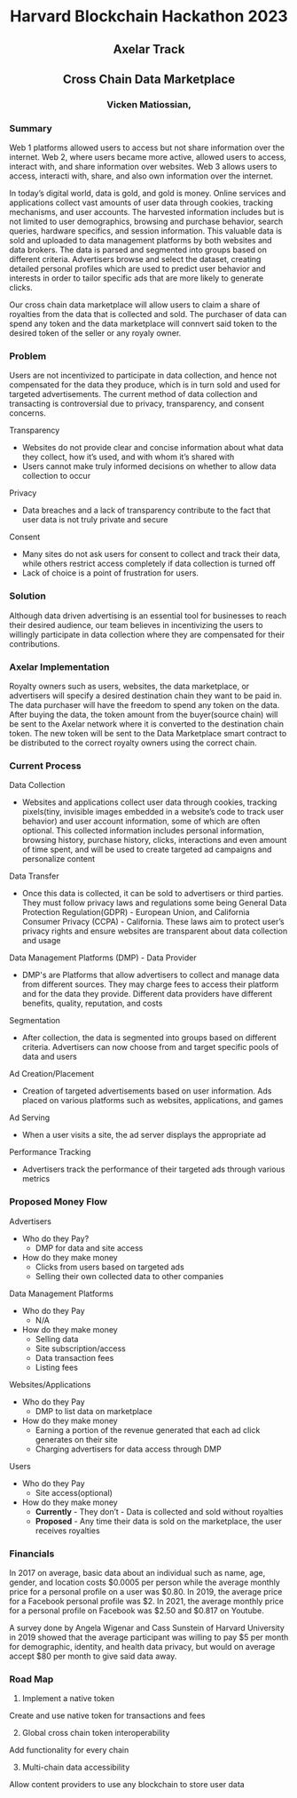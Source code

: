 <h1 align="center">
Harvard Blockchain Hackathon 2023
</h1>

<h2 align="center">
Axelar Track
</h2>

<h2 align="center">
Cross Chain Data Marketplace
</h2>

<h3 align="center">
Vicken Matiossian, 
</h3>

### Summary

Web 1 platforms allowed users to access but not share information over the internet. Web 2, where users became more active, allowed users to access, interact with, and share information over websites. Web 3 allows users to access, interacti with, share, and also own information over the internet. 

In today’s digital world, data is gold, and gold is money. Online services and applications collect vast amounts of user data through cookies, tracking mechanisms, and user accounts. The harvested information includes but is not limited to user demographics, browsing and purchase behavior, search queries, hardware specifics, and session information. This valuable data is sold and uploaded to data management platforms by both websites and data brokers. The data is parsed and segmented into groups based on different criteria. Advertisers browse and select the dataset, creating detailed personal profiles which are used to predict user behavior and interests in order to tailor specific ads that are more likely to generate clicks.

Our cross chain data marketplace will allow users to claim a share of royalties from the data that is collected and sold. The purchaser of data can spend any token and the data marketplace will connvert said token to the desired token of the seller or any royaly owner.

### Problem
Users are not incentivized to participate in data collection, and hence not compensated for the data they produce, which is in turn sold and used for targeted advertisements. The current method of data collection and transacting is controversial due to privacy, transparency, and consent concerns. 

Transparency

- Websites do not provide clear and concise information about what data they collect, how it’s used, and with whom it’s shared with
- Users cannot make truly informed decisions on whether to allow data collection to occur

Privacy

- Data breaches and a lack of transparency contribute to the fact that user data is not truly private and secure

Consent

- Many sites do not ask users for consent to collect and track their data, while others restrict access completely if data collection is turned off
- Lack of choice is a point of frustration for users. 

### Solution
Although data driven advertising is an essential tool for businesses to reach their desired audience, our team believes in incentivizing the users to willingly participate in data collection where they are compensated for their contributions.

### Axelar Implementation
Royalty owners such as users, websites, the data marketplace, or advertisers will specify a desired destination chain they want to be paid in. The data purchaser will have the freedom to spend any token on the data. After buying the data, the token amount from the buyer(source chain) will be sent to the Axelar network where it is converted to the destination chain token. The new token will be sent to the Data Marketplace smart contract to be distributed to the correct royalty owners using the correct chain.

### Current Process
Data Collection

- Websites and applications collect user data through cookies, tracking pixels(tiny, invisible images embedded in a website’s code to track user behavior) and user account information, some of which are often optional. This collected information includes personal information, browsing history, purchase history, clicks, interactions and even amount of time spent, and will be used to create targeted ad campaigns and personalize content

Data Transfer

- Once this data is collected, it can be sold to advertisers or third parties. They must follow privacy laws and regulations some being General Data Protection Regulation(GDPR) - European Union, and California Consumer Privacy (CCPA) - California. These laws aim to protect user’s privacy rights and ensure websites are transparent about data collection and usage
	
Data Management Platforms (DMP) - Data Provider

- DMP's are Platforms that allow advertisers to collect and manage data from different sources. They may charge fees to access their platform and for the data they provide. Different data providers have different benefits, quality, reputation, and costs

Segmentation

- After collection, the data is segmented into groups based on different criteria. Advertisers can now choose from and target specific pools of data and users

Ad Creation/Placement

- Creation of targeted advertisements based on user information. Ads placed on various platforms such as websites, applications, and games
	
Ad Serving

- When a user visits a site, the ad server displays the appropriate ad 
	
Performance Tracking

- Advertisers track the performance of their targeted ads through various metrics

### Proposed Money Flow

Advertisers
- Who do they Pay? 
	- DMP for data and site access
- How do they make money
	- Clicks from users based on targeted ads
	- Selling their own collected data to other companies
		
Data Management Platforms
- Who do they Pay
	- N/A
- How do they make money
	- Selling data
	- Site subscription/access
	- Data transaction fees
	- Listing fees
	
Websites/Applications
- Who do they Pay
	- DMP to list data on marketplace
- How do they make money
	- Earning a portion of the revenue generated that each ad click generates on their site
	- Charging advertisers for data access through DMP
	
Users
- Who do they Pay
	- Site access(optional)
- How do they make money
	- **Currently** - They don’t - Data is collected and sold without royalties
	- **Proposed** - Any time their data is sold on the marketplace, the user receives royalties

### Financials
In 2017 on average, basic data about an individual such as name, age, gender, and location costs $0.0005 per person while the average monthly price for a personal profile on a user was $0.80. 
In 2019, the average price for a Facebook personal profile was $2. 
In 2021, the average monthly price for a personal profile on Facebook was $2.50 and $0.817 on Youtube. 

A survey done by Angela Wigenar and Cass Sunstein of Harvard University in 2019 showed that the average participant was willing to pay $5 per month for demographic, identity, and health data privacy, but would on average accept $80 per month to give said data away.

### Road Map
1. Implement a native token

Create and use native token for transactions and fees

2. Global cross chain token interoperability

Add functionality for every chain

3. Multi-chain data accessibility

Allow content providers to use any blockchain to store user data
